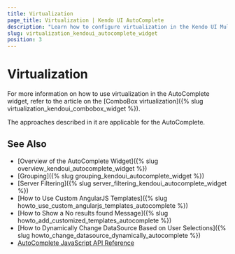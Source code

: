 ```yaml
---
title: Virtualization
page_title: Virtualization | Kendo UI AutoComplete
description: "Learn how to configure virtualization in the Kendo UI MultiSelect, DropDownList, ComboBox, and AutoComplete widgets."
slug: virtualization_kendoui_autocomplete_widget
position: 3
---
```


# Virtualization

For more information on how to use virtualization in the AutoComplete widget, refer to the article on the [ComboBox virtualization]({% slug virtualization_kendoui_combobox_widget %}).

The approaches described in it are applicable for the AutoComplete.

## See Also

* [Overview of the AutoComplete Widget]({% slug overview_kendoui_autocomplete_widget %})
* [Grouping]({% slug grouping_kendoui_autocomplete_widget %})
* [Server Filtering]({% slug server_filtering_kendoui_autocomplete_widget %})
* [How to Use Custom AngularJS Templates]({% slug howto_use_custom_angularjs_templates_autocomplete %})
* [How to Show a No results found Message]({% slug howto_add_customized_templates_autocomplete %})
* [How to Dynamically Change DataSource Based on User Selections]({% slug howto_change_datasource_dynamically_autocomplete %})
* [AutoComplete JavaScript API Reference](/api/javascript/ui/autocomplete)

